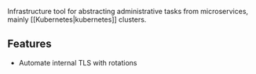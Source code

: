 
Infrastructure tool for abstracting administrative tasks from microservices, mainly [[Kubernetes|kubernetes]] clusters.


## Features

- Automate internal TLS with rotations